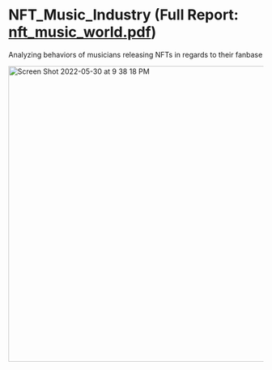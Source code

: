 # NFT_Music_Industry (Full Report: [nft_music_world.pdf](https://github.com/alexriess/NFT_Music_Industry/files/8801664/nft_music_world.pdf))

Analyzing behaviors of musicians releasing NFTs in regards to their fanbase

<img width="583" alt="Screen Shot 2022-05-30 at 9 38 18 PM" src="https://user-images.githubusercontent.com/93554638/171076117-6420d238-bd82-42d1-8c4c-b3e9e2184a1b.png">


